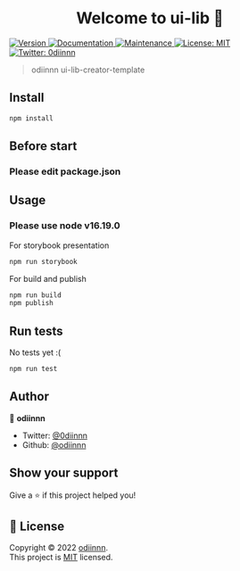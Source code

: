 <h1 align="center">Welcome to ui-lib 👋</h1>
<p>
  <a href="https://www.npmjs.com/package/ui-lib" target="_blank">
    <img alt="Version" src="https://img.shields.io/npm/v/ui-lib.svg">
  </a>
  <a href="https://github.com/odiinnn/ui-lib#readme" target="_blank">
    <img alt="Documentation" src="https://img.shields.io/badge/documentation-yes-brightgreen.svg" />
  </a>
  <a href="https://github.com/odiinnn/ui-lib/graphs/commit-activity" target="_blank">
    <img alt="Maintenance" src="https://img.shields.io/badge/Maintained%3F-yes-green.svg" />
  </a>
  <a href="https://github.com/odiinnn/ui-lib/blob/master/LICENSE" target="_blank">
    <img alt="License: MIT" src="https://img.shields.io/github/license/odiinnn/ui-lib" />
  </a>
  <a href="https://twitter.com/0diinnn" target="_blank">
    <img alt="Twitter: 0diinnn" src="https://img.shields.io/twitter/follow/0diinnn.svg?style=social" />
  </a>
</p>

> odiinnn ui-lib-creator-template

## Install

```sh
npm install
```

## Before start

### Please edit package.json

## Usage

### Please use node v16.19.0 

For storybook presentation
```sh
npm run storybook 
```
For build and publish
```sh
npm run build
npm publish
```

## Run tests
No tests yet :(
```sh
npm run test
```

## Author

👤 **odiinnn**

* Twitter: [@0diinnn](https://twitter.com/0diinnn)
* Github: [@odiinnn](https://github.com/odiinnn)

## Show your support

Give a ⭐️ if this project helped you!

## 📝 License

Copyright © 2022 [odiinnn](https://github.com/odiinnn).<br />
This project is [MIT](https://github.com/odiinnn/ui-lib/blob/master/LICENSE) licensed.

